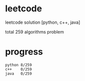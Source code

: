 # leetcode
leetcode solution [python, c++, java]

total 259 algorithms problem
# progress	
	python 8/259
	c++    0/259
	java   0/259

